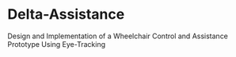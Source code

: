 # Delta-Assistance
Design and Implementation of a Wheelchair Control and Assistance Prototype Using Eye-Tracking
